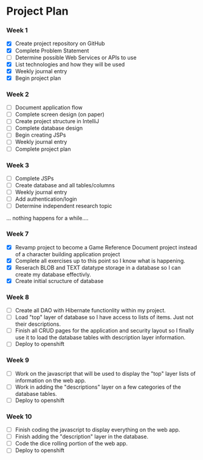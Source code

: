 # Project Plan

### Week 1
- [X] Create project repository on GitHub
- [X] Complete Problem Statement
- [ ] Determine possible Web Services or APIs to use
- [X] List technologies and how they will be used
- [X] Weekly journal entry
- [X] Begin project plan

### Week 2
- [ ] Document application flow
- [ ] Complete screen design (on paper)
- [ ] Create project structure in IntelliJ
- [ ] Complete database design
- [ ] Begin creating JSPs
- [ ] Weekly journal entry
- [ ] Complete project plan

### Week 3
- [ ] Complete JSPs
- [ ] Create database and all tables/columns
- [ ] Weekly journal entry
- [ ] Add authentication/login
- [ ] Determine independent research topic

... nothing happens for a while....

### Week 7
- [X] Revamp project to become a Game Reference Document project instead of a character building application project
- [X] Complete all exercises up to this point so I know what is happening.
- [X] Reserach BLOB and TEXT datatype storage in a database so I can create my database effectivly.
- [X] Create initial scructure of database

### Week 8
- [ ] Create all DAO with Hibernate functionlity within my project.
- [ ] Load "top" layer of database so I have access to lists of items. Just not their descriptions.
- [ ] Finish all CRUD pages for the application and security layout so I finally use it to load the database tables with description layer information.
- [ ] Deploy to openshift

### Week 9
- [ ] Work on the javascript that will be used to display the "top" layer lists of information on the web app.
- [ ] Work in adding the "descriptions" layer on a few categories of the database tables.
- [ ] Deploy to openshift

### Week 10
- [ ] Finish coding the javascript to display everything on the web app.
- [ ] Finish adding the "description" layer in the database.
- [ ] Code the dice rolling portion of the web app.
- [ ] Deploy to openshift

